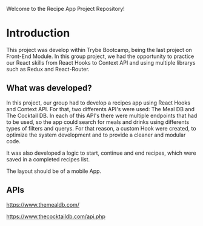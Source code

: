 Welcome to the Recipe App Project Repository!


# Introduction


This project was develop within Trybe Bootcamp, being the last project on Front-End Module. In this group project, we had the opportunity to practice our React skills from React Hooks to Context API and using multiple librarys such as Redux and React-Router. 

## What was developed?

In this project, our group had to develop a recipes app using React Hooks and Context API. For that, two differents API's were used: The Meal DB and The Cocktail DB. In each of this API's there were multiple endpoints that had to be used, so the app could search for meals and drinks using differents types of filters and querys. For that reason, a custom Hook were created, to optimize the system development and to provide a cleaner and modular code.

It was also developed a logic to start, continue and end recipes, which were saved in a completed recipes list.

The layout should be of a mobile App.

## APIs

https://www.themealdb.com/

https://www.thecocktaildb.com/api.php

  